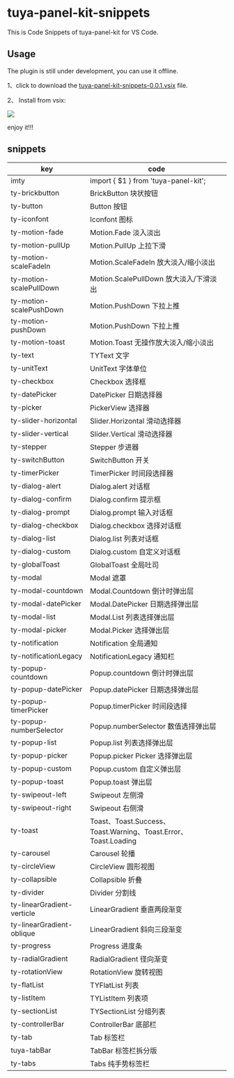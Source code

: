 # tuya-panel-kit-snippets

This is Code Snippets of tuya-panel-kit for VS Code.

## Usage

The plugin is still under development, you can use it offline.

1、click to download the [tuya-panel-kit-snippets-0.0.1.vsix](https://github.com/youngjuning/tuya-panel-kit-vscode-snippets/releases/download/v0.0.1/tuya-panel-kit-snippets-0.0.1.vsix) file.

2、 Install from vsix:

![](https://i.loli.net/2020/12/28/pTuQyvhWCDa86Mk.png)

enjoy it!!!

## snippets

| key                        | code                                                         |
| -------------------------- | ------------------------------------------------------------ |
| imty                       | import { $1 } from 'tuya-panel-kit';                         |
| ty-brickbutton             | BrickButton 块状按钮                                         |
| ty-button                  | Button 按钮                                                  |
| ty-iconfont                | Iconfont 图标                                                |
| ty-motion-fade             | Motion.Fade 淡入淡出                                         |
| ty-motion-pullUp           | Motion.PullUp 上拉下滑                                       |
| ty-motion-scaleFadeIn      | Motion.ScaleFadeIn 放大淡入/缩小淡出                         |
| ty-motion-scalePullDown    | Motion.ScalePullDown 放大淡入/下滑淡出                       |
| ty-motion-scalePushDown    | Motion.PushDown 下拉上推                                     |
| ty-motion-pushDown         | Motion.PushDown 下拉上推                                     |
| ty-motion-toast            | Motion.Toast 无操作放大淡入/缩小淡出                         |
| ty-text                    | TYText 文字                                                  |
| ty-unitText                | UnitText 字体单位                                            |
| ty-checkbox                | Checkbox 选择框                                              |
| ty-datePicker              | DatePicker 日期选择器                                        |
| ty-picker                  | PickerView 选择器                                            |
| ty-slider-horizontal       | Slider.Horizontal 滑动选择器                                 |
| ty-slider-vertical         | Slider.Vertical 滑动选择器                                   |
| ty-stepper                 | Stepper 步进器                                               |
| ty-switchButton            | SwitchButton 开关                                            |
| ty-timerPicker             | TimerPicker 时间段选择器                                     |
| ty-dialog-alert            | Dialog.alert 对话框                                          |
| ty-dialog-confirm          | Dialog.confirm 提示框                                        |
| ty-dialog-prompt           | Dialog.prompt 输入对话框                                     |
| ty-dialog-checkbox         | Dialog.checkbox 选择对话框                                   |
| ty-dialog-list             | Dialog.list 列表对话框                                       |
| ty-dialog-custom           | Dialog.custom 自定义对话框                                   |
| ty-globalToast             | GlobalToast 全局吐司                                         |
| ty-modal                   | Modal 遮罩                                                   |
| ty-modal-countdown         | Modal.Countdown 倒计时弹出层                                 |
| ty-modal-datePicker        | Modal.DatePicker 日期选择弹出层                              |
| ty-modal-list              | Modal.List 列表选择弹出层                                    |
| ty-modal-picker            | Modal.Picker 选择弹出层                                      |
| ty-notification            | Notification 全局通知                                        |
| ty-notificationLegacy      | NotificationLegacy 通知栏                                    |
| ty-popup-countdown         | Popup.countdown 倒计时弹出层                                 |
| ty-popup-datePicker        | Popup.datePicker 日期选择弹出层                              |
| ty-popup-timerPicker       | Popup.timerPicker 时间段选择                                 |
| ty-popup-numberSelector    | Popup.numberSelector 数值选择弹出层                          |
| ty-popup-list              | Popup.list 列表选择弹出层                                    |
| ty-popup-picker            | Popup.picker Picker 选择弹出层                               |
| ty-popup-custom            | Popup.custom 自定义弹出层                                    |
| ty-popup-toast             | Popup.toast 弹出层                                           |
| ty-swipeout-left           | Swipeout 左侧滑                                              |
| ty-swipeout-right          | Swipeout 右侧滑                                              |
| ty-toast                   | Toast、Toast.Success、Toast.Warning、Toast.Error、Toast.Loading |
| ty-carousel                | Carousel 轮播                                                |
| ty-circleView              | CircleView 圆形视图                                          |
| ty-collapsible             | Collapsible 折叠                                             |
| ty-divider                 | Divider 分割线                                               |
| ty-linearGradient-verticle | LinearGradient 垂直两段渐变                                  |
| ty-linearGradient-oblique  | LinearGradient 斜向三段渐变                                  |
| ty-progress                | Progress 进度条                                              |
| ty-radialGradient          | RadialGradient 径向渐变                                      |
| ty-rotationView            | RotationView 旋转视图                                        |
| ty-flatList                | TYFlatList 列表                                              |
| ty-listItem                | TYListItem 列表项                                            |
| ty-sectionList             | TYSectionList 分组列表                                       |
| ty-controllerBar           | ControllerBar 底部栏                                         |
| ty-tab                     | Tab 标签栏                                                   |
| tuya-tabBar                | TabBar 标签栏拆分版                                          |
| ty-tabs                    | Tabs 纯手势标签栏                                            |